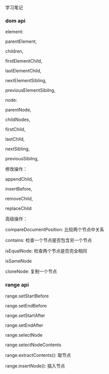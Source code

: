 学习笔记

### dom api

element:

parentElement,

children,

firstElementChild,

lastElementChild,

nextElementSibling,

previousElementSibilng,

node:

parentNode,

childNodes,

firstChild,

lastChild,

nextSibling,

previousSibilng,

修改操作：

appendChild,

insertBefore,

removeChild,

replaceChild

高级操作：

compareDocumentPosition: 比较两个节点中关系

contains: 检查一个节点是否包含另一个节点

isEqualNode: 检查两个节点是否完全相同

isSameNode

cloneNode: 复制一个节点

### range api

range.setStartBefore

range.setEndBefore

range.setStartAfter

range.setEndAfter

range.selectNode

range.selectNodeContents

range.extractContents(): 取节点

range.insertNode(): 插入节点